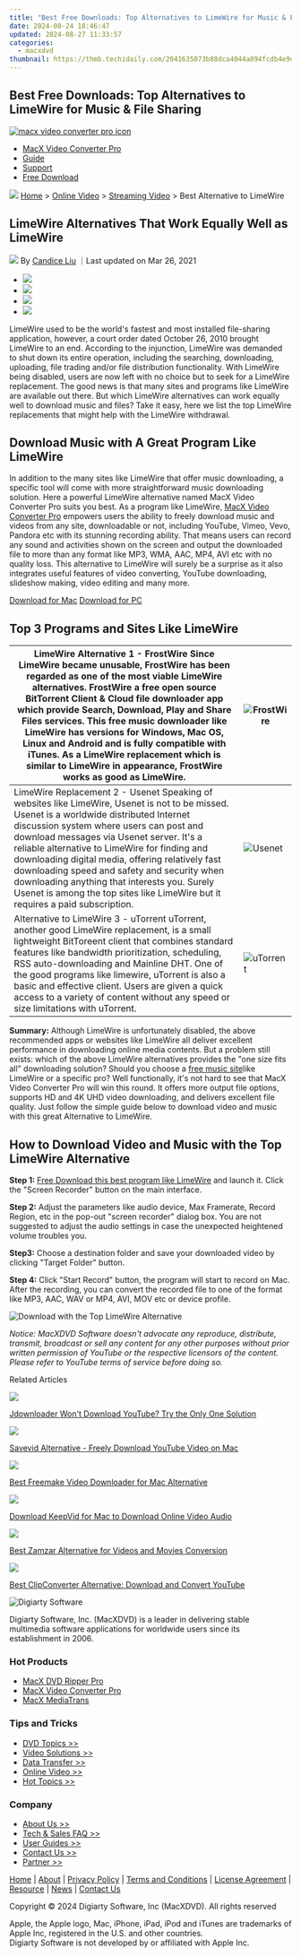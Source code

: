 ```yaml
---
title: "Best Free Downloads: Top Alternatives to LimeWire for Music & File Sharing"
date: 2024-08-24 18:46:47
updated: 2024-08-27 11:33:57
categories:
  - macxdvd
thumbnail: https://thmb.techidaily.com/2041635073b88dca4044a894fcdb4e9d1f4358f133672dcfc64784a5955ccf2a.jpg
---
```


## Best Free Downloads: Top Alternatives to LimeWire for Music & File Sharing

[![macx video converter pro icon](https://www.macxdvd.com/mac-dvd-video-converter-how-to/../image-style/new-seo/icon11.png)](https://tools.techidaily.com/macxdvd/products/)

* [MacX Video Converter Pro](https://tools.techidaily.com/macxdvd/products/)
* [Guide](https://tools.techidaily.com/macxdvd/products/)
* [Support](https://tools.techidaily.com/macxdvd/products/)
* [Free Download](https://tools.techidaily.com/macxdvd/products/)



![](https://www.macxdvd.com/mac-dvd-video-converter-how-to/../image-style/new-seo/icon7.png) [Home](https://tools.techidaily.com/macxdvd/products/) \> [Online Video](https://tools.techidaily.com/macxdvd/products/) \> [Streaming Video](https://tools.techidaily.com/macxdvd/products/) \> Best Alternative to LimeWire

## LimeWire Alternatives That Work Equally Well as LimeWire



![](https://www.macxdvd.com/mac-dvd-video-converter-how-to/../image-style/new-seo/icon6.png) By [Candice Liu](https://www.linkedin.com/in/candice-liu-444483a3/) ｜Last updated on Mar 26, 2021

* [![](https://www.macxdvd.com/mac-dvd-video-converter-how-to/../image-style/new-seo/share-fa.jpg)](https://www.facebook.com/sharer/sharer.php?u=https://www.macxdvd.com/mac-dvd-video-converter-how-to/best-limewire-alterantive.htm)
* [![](https://www.macxdvd.com/mac-dvd-video-converter-how-to/../image-style/new-seo/share-tw.jpg)](https://twitter.com/intent/tweet?url=https://www.macxdvd.com/mac-dvd-video-converter-how-to/best-limewire-alterantive.htm)
* [![](https://www.macxdvd.com/mac-dvd-video-converter-how-to/../image-style/new-seo/share-email.jpg)](https://www.macxdvd.com/mac-dvd-video-converter-how-to/mailto:info@example.com?&subject=&body=https://www.macxdvd.com/mac-dvd-video-converter-how-to/best-limewire-alterantive.htm)
* [![](https://www.macxdvd.com/mac-dvd-video-converter-how-to/../image-style/new-seo/share-in.jpg)](https://www.linkedin.com/shareArticle?mini=true&url=https://www.macxdvd.com/mac-dvd-video-converter-how-to/best-limewire-alterantive.htm&title=&summary=https://www.macxdvd.com/mac-dvd-video-converter-how-to/best-limewire-alterantive.htm&source=)

LimeWire used to be the world's fastest and most installed file-sharing application, however, a court order dated October 26, 2010 brought LimeWire to an end. According to the injunction, LimeWire was demanded to shut down its entire operation, including the searching, downloading, uploading, file trading and/or file distribution functionality. With LimeWire being disabled, users are now left with no choice but to seek for a LimeWire replacement. The good news is that many sites and programs like LimeWire are available out there. But which LimeWire alternatives can work equally well to download music and files? Take it easy, here we list the top LimeWire replacements that might help with the LimeWire withdrawal. 

## Download Music with A Great Program Like LimeWire 

In addition to the many sites like LimeWire that offer music downloading, a specific tool will come with more straightforward music downloading solution. Here a powerful LimeWire alternative named MacX Video Converter Pro suits you best. As a program like LimeWire, [MacX Video Converter Pro](https://tools.techidaily.com/macxdvd/products/) empowers users the ability to freely download music and videos from any site, downloadable or not, including YouTube, Vimeo, Vevo, Pandora etc with its stunning recording ability. That means users can record any sound and activities shown on the screen and output the downloaded file to more than any format like MP3, WMA, AAC, MP4, AVI etc with no quality loss. This alternative to LimeWire will surely be a surprise as it also integrates useful features of video converting, YouTube downloading, slideshow making, video editing and many more. 

[Download for Mac](https://tools.techidaily.com/macxdvd/products/) [Download for PC](https://tools.techidaily.com/macxdvd/products/) 

## Top 3 Programs and Sites Like LimeWire

| LimeWire Alternative 1 - FrostWire Since LimeWire became unusable, FrostWire has been regarded as one of the most viable LimeWire alternatives. FrostWire a free open source BitTorrent Client & Cloud file downloader app which provide Search, Download, Play and Share Files services. This free music downloader like LimeWire has versions for Windows, Mac OS, Linux and Android and is fully compatible with iTunes. As a LimeWire replacement which is similar to LimeWire in appearance, FrostWire works as good as LimeWire. | ![FrostWire](https://www.macxdvd.com/mac-dvd-video-converter-how-to/article-image/frostwire.png) |
| -------------------------------------------------------------------------------------------------------------------------------------------------------------------------------------------------------------------------------------------------------------------------------------------------------------------------------------------------------------------------------------------------------------------------------------------------------------------------------------------------------------------------------------- | ------------------------------------------------------------------------------------------------ |
| LimeWire Replacement 2 - Usenet Speaking of websites like LimeWire, Usenet is not to be missed. Usenet is a worldwide distributed Internet discussion system where users can post and download messages via Usenet server. It's a reliable alternative to LimeWire for finding and downloading digital media, offering relatively fast downloading speed and safety and security when downloading anything that interests you. Surely Usenet is among the top sites like LimeWire but it requires a paid subscription.                 | ![Usenet](https://www.macxdvd.com/mac-dvd-video-converter-how-to/article-image/usenet.png)       |
| Alternative to LimeWire 3 - uTorrent uTorrent, another good LimeWire replacement, is a small lightweight BitToreent client that combines standard features like bandwidth prioritization, scheduling, RSS auto-downloading and Mainline DHT. One of the good programs like limewire, uTorrent is also a basic and effective client. Users are given a quick access to a variety of content without any speed or size limitations with uTorrent.                                                                                        | ![uTorrent](https://www.macxdvd.com/mac-dvd-video-converter-how-to/article-image/utorrent.png)   |

**Summary:** Although LimeWire is unfortunately disabled, the above recommended apps or websites like LimeWire all deliver excellent performance in downloading online media contents. But a problem still exists: which of the above LimeWire alternatives provides the "one size fits all" downloading solution? Should you choose a [free music site](https://tools.techidaily.com/macxdvd/products/)like LimeWire or a specific pro? Well functionally, it's not hard to see that MacX Video Converter Pro will win this round. It offers more output file options, supports HD and 4K UHD video downloading, and delivers excellent file quality. Just follow the simple guide below to download video and music with this great Alternative to LimeWire.

## How to Download Video and Music with the Top LimeWire Alternative

**Step 1:** [Free Download this best program like LimeWire](https://tools.techidaily.com/macxdvd/products/) and launch it. Click the "Screen Recorder" button on the main interface.

**Step 2:** Adjust the parameters like audio device, Max Framerate, Record Region, etc in the pop-out "screen recorder" dialog box. You are not suggested to adjust the audio settings in case the unexpected heightened volume troubles you.

**Step3:** Choose a destination folder and save your downloaded video by clicking "Target Folder" button.

**Step 4:** Click "Start Record" button, the program will start to record on Mac. After the recording, you can convert the recorded file to one of the format like MP3, AAC, WAV or MP4, AVI, MOV etc or device profile.

![Download with the Top LimeWire Alternative](https://www.macxdvd.com/mac-dvd-video-converter-how-to/article-image/wz-mvcp-071101.jpg) 

_Notice: MacXDVD Software doesn't advocate any reproduce, distribute, transmit, broadcast or sell any content for any other purposes without prior written permission of YouTube or the respective licensors of the content. Please refer to YouTube terms of service before doing so._ 



Related Articles

![](https://www.macxdvd.com/mac-dvd-video-converter-how-to/../image-style/new-seo/pic7.jpg)

[Jdownloader Won't Download YouTube? Try the Only One Solution](https://tools.techidaily.com/macxdvd/products/) 

![](https://www.macxdvd.com/mac-dvd-video-converter-how-to/../image-style/new-seo/pic6.jpg)

[Savevid Alternative - Freely Download YouTube Video on Mac](https://tools.techidaily.com/macxdvd/products/) 

![](https://www.macxdvd.com/mac-dvd-video-converter-how-to/../image-style/new-seo/pic5.jpg)

[Best Freemake Video Downloader for Mac Alternative](https://tools.techidaily.com/macxdvd/products/) 

![](https://www.macxdvd.com/mac-dvd-video-converter-how-to/../image-style/new-seo/pic4.jpg)

[Download KeepVid for Mac to Download Online Video Audio](https://tools.techidaily.com/macxdvd/products/) 

![](https://www.macxdvd.com/mac-dvd-video-converter-how-to/../image-style/new-seo/pic3.jpg)

[Best Zamzar Alternative for Videos and Movies Conversion](https://tools.techidaily.com/macxdvd/products/) 

![](https://www.macxdvd.com/mac-dvd-video-converter-how-to/../image-style/new-seo/pic2.jpg)

[Best ClipConverter Alternative: Download and Convert YouTube](https://tools.techidaily.com/macxdvd/products/) 



![Digiarty Software](https://www.macxdvd.com/mac-dvd-video-converter-how-to/../icon/logo.png) 

Digiarty Software, Inc. (MacXDVD) is a leader in delivering stable multimedia software applications for worldwide users since its establishment in 2006.

### Hot Products

* [MacX DVD Ripper Pro](https://tools.techidaily.com/macxdvd/products/)
* [MacX Video Converter Pro](https://tools.techidaily.com/macxdvd/products/)
* [MacX MediaTrans](https://tools.techidaily.com/macxdvd/products/)

### Tips and Tricks

* [DVD Topics >>](https://tools.techidaily.com/macxdvd/products/)
* [Video Solutions >>](https://tools.techidaily.com/macxdvd/products/)
* [Data Transfer >>](https://tools.techidaily.com/macxdvd/products/)
* [Online Video >>](https://tools.techidaily.com/macxdvd/products/)
* [Hot Topics >>](https://tools.techidaily.com/macxdvd/products/)

### Company

* [About Us >>](https://tools.techidaily.com/macxdvd/products/)
* [Tech & Sales FAQ >>](https://tools.techidaily.com/macxdvd/products/)
* [User Guides >>](https://tools.techidaily.com/macxdvd/products/)
* [Contact Us >>](https://tools.techidaily.com/macxdvd/products/)
* [Partner >>](https://tools.techidaily.com/macxdvd/products/)



[Home](https://tools.techidaily.com/macxdvd/products/) | [About](https://tools.techidaily.com/macxdvd/products/) | [Privacy Policy](https://tools.techidaily.com/macxdvd/products/) | [Terms and Conditions](https://tools.techidaily.com/macxdvd/products/) | [License Agreement](https://tools.techidaily.com/macxdvd/products/) | [Resource](https://tools.techidaily.com/macxdvd/products/) | [News](https://tools.techidaily.com/macxdvd/products/) | [Contact Us](https://tools.techidaily.com/macxdvd/products/)

Copyright © 2024 Digiarty Software, Inc (MacXDVD). All rights reserved

Apple, the Apple logo, Mac, iPhone, iPad, iPod and iTunes are trademarks of Apple Inc, registered in the U.S. and other countries.  
Digiarty Software is not developed by or affiliated with Apple Inc.

<ins class="adsbygoogle"
     style="display:block"
     data-ad-format="autorelaxed"
     data-ad-client="ca-pub-7571918770474297"
     data-ad-slot="1223367746"></ins>



<ins class="adsbygoogle"
     style="display:block"
     data-ad-client="ca-pub-7571918770474297"
     data-ad-slot="8358498916"
     data-ad-format="auto"
     data-full-width-responsive="true"></ins>
